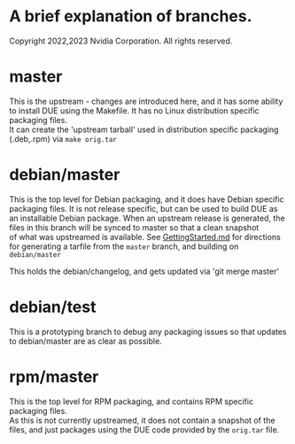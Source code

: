# A brief explanation of branches.
Copyright 2022,2023 Nvidia Corporation.  All rights reserved.

# master
 This is the upstream - changes are introduced here, and it has some ability to install DUE using the Makefile.
 It has no Linux distribution specific packaging files.  
 It can create the 'upstream tarball' used in distribution specific packaging (.deb,.rpm) via `make orig.tar`  


# debian/master
  This is the top level for Debian packaging, and it does have Debian specific packaging files.
  It is not release specific, but can be used to build DUE as an installable Debian package.
  When an upstream release is generated, the files in this branch will be synced to master so that a clean snapshot  
  of what was upstreamed is available.
  See [GettingStarted.md](GettingStarted.md) for directions for generating a tarfile from the `master` branch, and building
  on `debian/master`

  This holds the debian/changelog, and gets updated via 'git merge master'

# debian/test
  This is a prototyping branch to debug any packaging issues so that updates to debian/master are as clear as possible.

# rpm/master
  This is the top level for RPM packaging, and contains RPM specific packaging files.  
  As this is not currently upstreamed, it does not contain a snapshot of the files, and just packages using the DUE code provided by the `orig.tar` file.
  
  